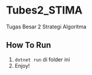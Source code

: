 # Tubes2_STIMA
Tugas Besar 2 Strategi Algoritma

## How To Run
1. `dotnet run` di folder ini
2. Enjoy!
